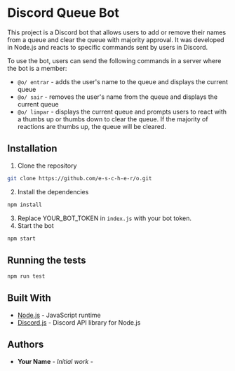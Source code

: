 # Discord Queue Bot

This project is a Discord bot that allows users to add or remove their names from a queue and clear the queue with majority approval. It was developed in Node.js and reacts to specific commands sent by users in Discord.

To use the bot, users can send the following commands in a server where the bot is a member:

- `@o/ entrar` - adds the user's name to the queue and displays the current queue
- `@o/ sair` - removes the user's name from the queue and displays the current queue
- `@o/ limpar` - displays the current queue and prompts users to react with a thumbs up or thumbs down to clear the queue. If the majority of reactions are thumbs up, the queue will be cleared.

## Installation

1. Clone the repository

```sh
git clone https://github.com/e-s-c-h-e-r/o.git
```

2. Install the dependencies
```sh
npm install 
```

3. Replace YOUR_BOT_TOKEN in `index.js` with your bot token.
4. Start the bot

```sh
npm start
```

## Running the tests

```sh
npm run test
```

## Built With

* [Node.js](https://nodejs.org/) - JavaScript runtime
* [Discord.js](https://discord.js.org/) - Discord API library for Node.js

## Authors

* **Your Name** - *Initial work* -
